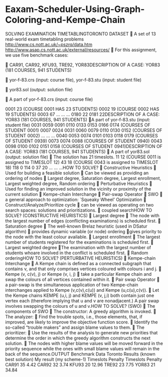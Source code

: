 # Eaxam-Scheduler-Using-Graph-Coloring-and-Kempe-Chain
SOLVING EXAMINATION
TIMETABLINGTORONTO DATASET
 A set of 13 real-world exam timetabling problems
http://www.cs.nott.ac.uk/~pszrq/data.htm
http://www.asap.cs.nott.ac.uk/external/resources/
 For this assignment, we use five benchmark cases:

 CAR91, CAR92, KFU93, TRE92, YOR83DESCRIPTION OF A CASE: YOR83 (181 COURSES, 941 STUDENTS)

 yor-f-83.crs (input: course file), yor-f-83.stu (input: student file)

 yor83.sol (output: solution file)

 A part of yor-f-83.crs (input: course file)

0001 23 (COURSE 0001 HAS 23 STUDENTS)
0002 19 (COURSE 0002 HAS 19 STUDENTS)
0003 67
… … …
0180 22
0181 22DESCRIPTION OF A CASE: YOR83 (181 COURSES, 941 STUDENTS)
A part of yor-f-83.stu (input: student file)
0031 0059 0091 0110 0133 0153 0166 0174 (COURSES OF STUDENT 0001)
0007 0024 0031 0060 0079 0110 0130 0152 (COURSES OF STUDENT 0002)
… … …
0040 0053 0074 0101 0103 0118 0179 (COURSES OF STUDENT 0939)
0073 0074 0088 (COURSES OF STUDENT 0940)
0043 0098 0100 0102 0151 0158 (COURSES OF STUDENT 0941)DESCRIPTION OF A CASE: YOR83 (181 COURSES, 941 STUDENTS)
 A part of yor83.sol (output: solution file)
 The solution has 21 timeslots.
11 12 (COURSE 0011 is assigned to TIMESLOT 12)
43 18 (COURSE 0043 is assigned to TIMESLOT 18)
118 0
114 0
37 20
… … …HOW TO SOLVE?
 Constructive Heuristics
 Used for building a feasible solution
 Can be viewed as providing an ordering of nodes
 Largest degree, Saturation degree, Largest enrollment, Largest weighted degree,
Random ordering
 Perturbative Heuristics
 Used for finding an improved solution in the vicinity or proximity of the current solution
 Kempe-chain Interchange
 Pair-swap Operator
 SWO
 a general approach to optimization: `Squeaky Wheel' Optimization
 Construct/Analyze/Prioritize cycle
 can be viewed as operating on two search spaces: solutions and prioritizations.
 coupled searchHOW TO SOLVE? (CONSTRUCTIVE HEURISTICS)
 Largest degree
 The node with the largest number of edges (conflicting
examinations) is scheduled first.
 Saturation degree
 The well-known Brelaz heuristic (used in DSatur algorithm)
 provides dynamic variable (or node) ordering
gives priority to the node with the least colour available.
 Largest enrollment
 The largest number of students registered for the examinations
is scheduled first.
 Largest weighted degree
The examination with the largest number of students whoare
involved in the conflict is scheduled first.
 Random orderingHOW TO SOLVE? (PERTURBATIVE HEURISTICS)
 Kempe-chain Interchange
 A Kempe chain is defined as a connected subgraph that contains v,
and that only comprises vertices coloured with colours i and j.
 Kempe (v, c(v), j) or Kempe (v, i, j)
 take a particular Kempe chain and swap the colours of all vertices
contained within it.
 Pair swap Operator
 a pair-swap is the simultaneous application of two Kempe-chain
interchanges applied to Kempe (v,c(v),c(u)) and Kempe (u,c(u),c(v)).
 Let the Kempe chains KEMPE (u,i, j) and KEMPE (v, j,i) both contain
just one vertex each (therefore implying that u and v are
nonadjacent.) A pair swap involves swapping the colours of u and v.HOW TO SOLVE? (SWO)
 The components of SWO
 The constructor: A greedy algorithm is invoked.
 The analyzer:
 Find the trouble spots, i.e., those elements, that, if improved, are likely to improve
the objective function score.
 Identify the so-called “trouble makers” and assign blame values to them.
 The prioritizer:
 Use the results of the analysis to generate new priorities that determine the order in
which the greedy algorithm constructs the next solution.
 The nodes with higher blame values will be moved forward in the priority sequence
while the ones with small blame values will remain in the back of the sequence.OUTPUT
Benchmark Data Toronto Results
(known best solution)
My result
(my scheme-1)
Timeslots Penalty Timeslots Penalty
CAR91 35 4.42
CAR92 32 3.74
KFU93 20 12.96
TRE92 23 7.75
YOR83 21 34.84
